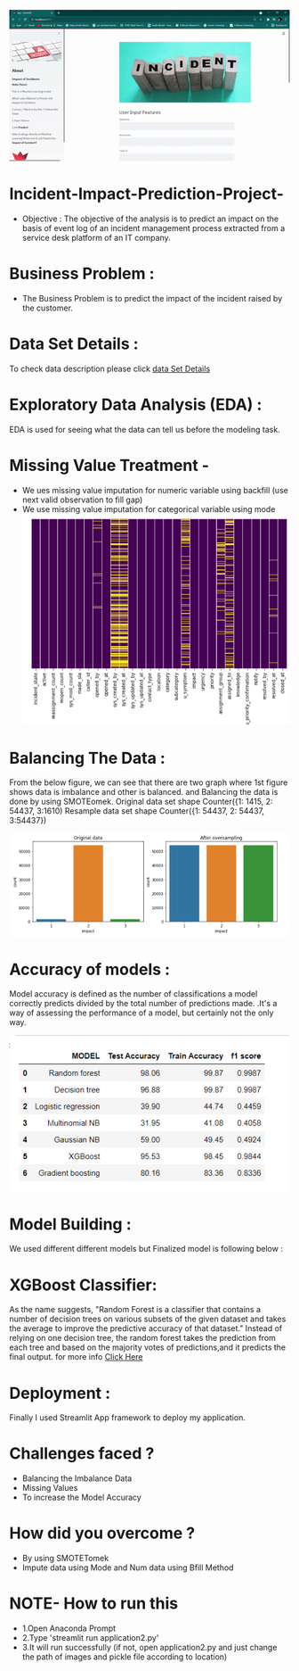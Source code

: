 ![Incident Impcat Prediction](https://github.com/Ashlesha8421/Incident-Impact-Prediction-Project-/blob/Ashlesha_Datir/Incident%20Impcat%20Prediction%20GIF.gif)


# Incident-Impact-Prediction-Project-
* Objective : 
             The objective of the analysis is to predict an impact on the basis of 
event log of an incident management process extracted from a service desk platform of an IT company.

# Business Problem :
  *  The Business Problem is to predict the impact of the incident raised by the customer.

# Data Set Details : 
 To check data description please click [ data Set Details ](https://github.com/Ashlesha8421/Incident-Impact-Prediction-Project-/blob/Ashlesha_Datir/Data/DataSet_Description.pdf)
 
 # Exploratory Data Analysis (EDA) :
 EDA is used for seeing what the data can tell us before the modeling task.

# Missing Value Treatment -
* We ues missing value imputation for numeric variable using backfill (use next valid observation to fill gap)
* We use missing value imputation for categorical variable using mode
![MissingValueTreatment](https://github.com/Ashlesha8421/Incident-Impact-Prediction-Project-/blob/Ashlesha_Datir/Images/MissingValueTreatment.png)
 
# Balancing The Data :
 From the below figure, we can see that there are two graph where 1st figure shows data is imbalance and other is balanced.
 and Balancing the data is done by using SMOTEomek.
Original data set shape Counter({1: 1415, 2: 54437, 3:1610)
Resample data set shape Counter({1: 54437, 2: 54437, 3:54437})

![Balance&Imbalance](https://github.com/Ashlesha8421/Incident-Impact-Prediction-Project-/blob/Ashlesha_Datir/Images/Balance%26Imbalance.png)

# Accuracy of models :
Model accuracy is defined as the number of classifications a model correctly predicts divided by the total number of predictions made. 
.It's a way of assessing the performance of a model, but certainly not the only way.


![Accuracyofmodels](https://github.com/Ashlesha8421/Incident-Impact-Prediction-Project-/blob/Ashlesha_Datir/Images/Accuracyofmodels.png)

# Model Building :
We used different different models but Finalized model is following below :

# XGBoost Classifier:
As the name suggests, "Random Forest is a classifier that contains a number of decision trees on various subsets of the given dataset and takes the average to improve the predictive  accuracy of that dataset." Instead of relying on one decision tree, the random forest takes the prediction from each tree and based on the majority votes of predictions,and it predicts the final output. for more info [Click Here ](https://scikit-learn.org/stable/modules/generated/sklearn.ensemble.RandomForestClassifier.html)

# Deployment :
Finally I used Streamlit App framework to deploy my application.

# Challenges faced ?
* Balancing the Imbalance Data
* Missing Values
* To increase the Model Accuracy

# How did you overcome ?
* By using SMOTETomek
* Impute data using Mode and Num data using Bfill Method

# NOTE- How to run this
 * 1.Open Anaconda Prompt
* 2.Type 'streamlit run application2.py'
* 3.It will run successfully
(if not, open application2.py and just change the path of images and pickle file according to location)
